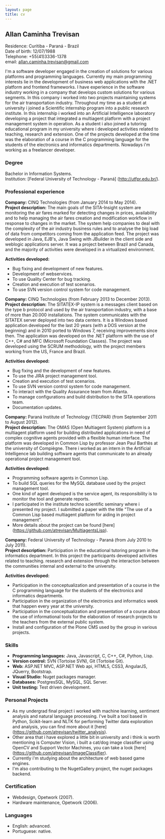 ```yaml
---
layout: page
title: cv
---
```


## Allan Caminha Trevisan

Residence: Curitiba - Paraná - Brazil  
Date of birth: 12/07/1988  
Telephone: +55(41)3336-1378  
email: allan.caminha.trevisan@gmail.com

I'm a software developer engaged in the creation of solutions for various platforms and programming languages.
Currently my main programming interests lie in the development of business web applications with
the .NET platform and frontend frameworks. I have experience in the software industry working in a company 
that develops custom solutions for various segments. 
In this company i worked into two projects maintaining systems for the air 
transportation industry. Throughout my time as a student at university i joined a Scientific internship program
into a public research institute. In this internship i worked into an Artificial Intelligence laboratory developing
a project that integrated a multiagent platform with a project management system in operation. As a student 
i also joined a tutoring educational program in my university where i developed activities related to teaching, research and extension. 
One of the projects developed at the time was the elaboration of a course in the C programming language for the
students of the electronics and informatics departments. Nowadays i'm working as a freelancer developer.

### Degree
Bachelor in Information Systems.  
Institution: [Federal University of Technology - Paraná] (http://utfpr.edu.br/).

### Professional experience

**Company:** CINQ Technologies (from January 2014 to May 2014).  
**Project description:** The main goals of the SITA-Insight system are monitoring the air fares
marked for detecting changes in prices, availability and to help managing the air fares creation and 
modification workflow in response to changes in the market. The system help companies to deal with the 
complexity of the air industry business rules and to analyse the big load of data from competitors
coming from the application feed. The project was developed in Java, EJB's, Java Swing with JBuilder in the
client side and weblogic applications server. It was a project between Brazil and Canada, and the
majority of activities were developed in a virtualized environment.

**Activities developed:**  

* Bug fixing and development of new features.  
* Development of webservices.  
* To use Quality Center for bug tracking.  
* Creation and execution of test scenarios.  
* To use SVN version control system for code management.

**Company:** CINQ Technologies (from February 2013 to December 2013).  
**Project description:** The SITATEX-IP system is a messages client based on the type b protocol and
used by the air transportation industry, with a base of more than 20.000 installations. The system
communicates with the SITATEX server deployed into two data centers. It is a Windows based application
developed for the last 20 years (with a DOS version at the beginning) and in 2010 ported 
to Windows 7, receiving improvements since then. The application was developed on the .NET
platform with the use of C++, C# and MFC (Microsoft Foundation Classes). The project was developed
using the SCRUM methodology, with the project members working from the US, France and Brazil.  

**Activities developed:**

* Bug fixing and the development of new features.  
* To use the JIRA project management tool.  
* Creation and execution of test scenarios.  
* To use SVN version control system for code management.  
* To interact with the Quality Assurance team from Atlanta.  
* To manage configurations and build distribution to the SITA operations team.  
* Documentation updates.

**Company:** Paraná Institute of Technology (TECPAR) (from September 2011 to August 2012).  
**Project description:** The OMAS (Open Multiagent System) platform is a multiagent platform used for building
distributed applications in need of complex cognitive agents provided with a flexible human interface. The 
platform was developed in Common Lisp by professor Jean Paul Barthès at the university of 
Compiègne. There i worked as an intern in the Artificial Intelligence lab building software agents that
communicate to an already operational project management tool.  

**Activities developed:**

* Programming software agents in Common Lisp.
* To build SQL queries for the MySQL database used by the project management tool.
* One kind of agent developed is the service agent, its responsibility is to monitor the tool and generate reports.
* I participated in the institute techno scientific seminary where i presented my project. I submitted a paper with the title "The use of a Common Lisp based multiagent platform for aiding in project management".
* More details about the project can be found [here] (https://github.com/atrevisan/MultiagentsLisp).

**Company:** Federal University of Technology - Paraná (from July 2010 to July 2011).  
**Project description:** Participation in the educational tutoring program in the informatics department. In this project
the participants developed activities related to teaching. research and extension through the interaction
between the communities internal and external to the university.  

**Activities developed:**

* Participation in the conceptualization and presentation of a course in the C programming language for the students of the electronics and informatics departments.
* Participation in the organization of the electronics and informatics week that happen every year at the university.
* Participation in the conceptualization and presentation of a course about the use of informational tools for the elaboration of research projects to the teachers from the external public system.
* Install and configuration of the Plone CMS used by the group in various projects.
 
### Skills

- **Programming languages:** Java, Javascript, C, C++, C#, Python, Lisp.
- **Version control:** SVN (Tortoise SVN), Git (Tortoise Git).
- **Web:** ASP.NET MVC, ASP.NET Web api, HTML5, CSS3, AngularJS, JQuerry, Bootstrap.
- **Visual Studio:** Nuget packages manager.
- **Databases:** PostgresSQL, MySQL, SQL Server.
- **Unit testing:** Test driven development.

### Personal Projects

* As my undergrad final project i worked with machine learning, sentiment analysis and natural language processing. I've built a tool based in Python, Scikit-learn and NLTK for performing Twitter data exploration and analysis, you can find more about it [here] (https://github.com/atrevisan/twitter_analysis). 
* Other area that i have explored a little bit in university and i think is worth mentioning is Computer Vision, i built a cat/dog image classifier using OpenCV and Support Vector Machines, you can take a look [here] (https://github.com/atrevisan/ImageClassifier).
* Currently i'm studying about the architecture of web based game engines.
* I'm also contributing to the NugetGallery project, the nuget packages backend. 

### Certification

* Webdesign, Opetwork (2007).
* Hardware maintenance, Opetwork (2006).

### Languages

* English: advanced.
* Portuguese: native.
